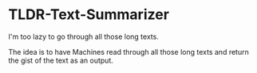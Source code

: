 # TLDR-Text-Summarizer
I'm too lazy to go through all those long texts.

The idea is to have Machines read through all those long texts and return the gist of the text as an output.
